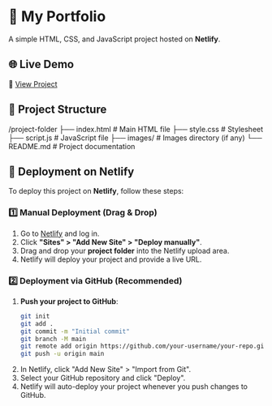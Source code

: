 # 📌 My Portfolio

A simple HTML, CSS, and JavaScript project hosted on **Netlify**.

## 🌐 Live Demo  
🔗 [View Project](https://ashique-portfolio.netlify.app/)  

## 📂 Project Structure  
/project-folder
├── index.html # Main HTML file
├── style.css # Stylesheet
├── script.js # JavaScript file
├── images/ # Images directory (if any)
└── README.md # Project documentation


## 🚀 Deployment on Netlify  
To deploy this project on **Netlify**, follow these steps:  

### **1️⃣ Manual Deployment (Drag & Drop)**  
1. Go to [Netlify](https://www.netlify.com/) and log in.  
2. Click **"Sites" > "Add New Site" > "Deploy manually"**.  
3. Drag and drop your **project folder** into the Netlify upload area.  
4. Netlify will deploy your project and provide a live URL.  

### **2️⃣ Deployment via GitHub (Recommended)**  
1. **Push your project to GitHub**:  
   ```bash
   git init
   git add .
   git commit -m "Initial commit"
   git branch -M main
   git remote add origin https://github.com/your-username/your-repo.git
   git push -u origin main
2. In Netlify, click "Add New Site" > "Import from Git".
3. Select your GitHub repository and click "Deploy".
4. Netlify will auto-deploy your project whenever you push changes to GitHub.
